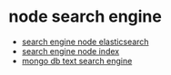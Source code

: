 # node search engine

* [search engine node elasticsearch](https://www.sitepoint.com/search-engine-node-elasticsearch/)
* [search engine node index](https://github.com/fergiemcdowall/search-index)
* [mongo db text search engine](https://code.tutsplus.com/fr/tutorials/full-text-search-in-mongodb--cms-24835)
